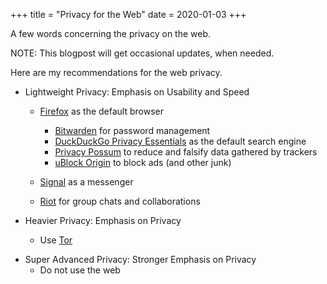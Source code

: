 +++
title = "Privacy for the Web"
date = 2020-01-03
+++

A few words concerning the privacy on the web.

<!-- more -->

NOTE: This blogpost will get occasional updates, when needed.

Here are my recommendations for the web privacy.

- Lightweight Privacy: Emphasis on Usability and Speed

  - [Firefox](https://www.mozilla.org/en-US/firefox/new/) as the default browser

    - [Bitwarden](https://addons.mozilla.org/en-US/firefox/addon/bitwarden-password-manager/) for password management
    - [DuckDuckGo Privacy Essentials](https://addons.mozilla.org/en-US/firefox/addon/duckduckgo-for-firefox/) as the default search engine
    - [Privacy Possum](https://addons.mozilla.org/en-US/firefox/addon/privacy-possum/) to reduce and falsify data gathered by trackers
    - [uBlock Origin](https://addons.mozilla.org/en-US/firefox/addon/ublock-origin/) to block ads (and other junk)

  - [Signal](https://signal.org/) as a messenger
  - [Riot](https://about.riot.im/) for group chats and collaborations

- Heavier Privacy: Emphasis on Privacy
  - Use [Tor](https://www.torproject.org/)

* Super Advanced Privacy: Stronger Emphasis on Privacy
  - Do not use the web
